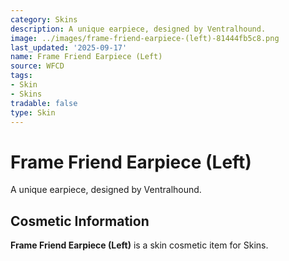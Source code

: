 ```yaml
---
category: Skins
description: A unique earpiece, designed by Ventralhound.
image: ../images/frame-friend-earpiece-(left)-81444fb5c8.png
last_updated: '2025-09-17'
name: Frame Friend Earpiece (Left)
source: WFCD
tags:
- Skin
- Skins
tradable: false
type: Skin
---
```


# Frame Friend Earpiece (Left)

A unique earpiece, designed by Ventralhound.

## Cosmetic Information

**Frame Friend Earpiece (Left)** is a skin cosmetic item for Skins.

